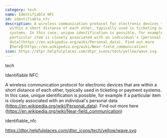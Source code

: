 ```yaml
---
category: tech
name: Identifiable NFC
id: identifiable_nfc
description: A wireless communication protocol for electronic devices that are
  within a short distance of each other, typically used in ticketing or payment
  systems. In this case, unique identification is possible, for example if a
  particular item is closely associated with an individual's [personal
  data](https://en.wikipedia.org/wiki/Personal_data). Find out more
  [here](https://en.wikipedia.org/wiki/Near-field_communication)
icon: https://dtpr.helpfulplaces.com/dtpr_icons/tech/yellow/wave.svg
---
```

tech

Identifiable NFC

A wireless communication protocol for electronic devices that are within a short distance of each other, typically used in ticketing or payment systems. In this case, unique identification is possible, for example if a particular item is closely associated with an individual's personal data (https://en.wikipedia.org/wiki/Personal_data). Find out more here (https://en.wikipedia.org/wiki/Near-field_communication)

identifiable_nfc

https://dtpr.helpfulplaces.com/dtpr_icons/tech/yellow/wave.svg